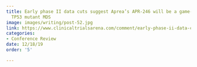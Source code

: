 ```yaml
---
title: Early phase II data cuts suggest Aprea’s APR-246 will be a game-changer for
  TP53 mutant MDS
image: images/writing/post-52.jpg
link: https://www.clinicaltrialsarena.com/comment/early-phase-ii-data-cuts-suggest-apreas-apr-246-will-be-a-game-changer-for-tp53-mutant-mds/
categories:
- Conference Review
date: 12/18/19
order: '5'

---
```

